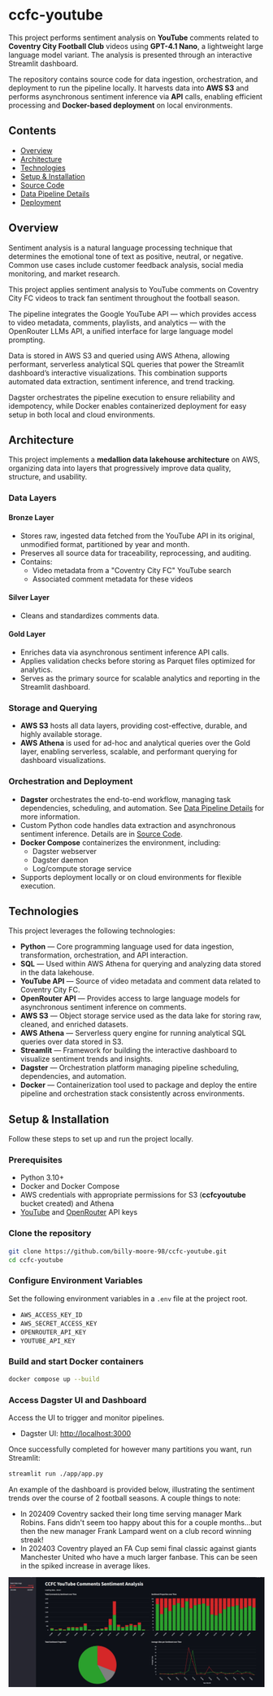# ccfc-youtube

This project performs sentiment analysis on **YouTube** comments related to **Coventry City Football Club** videos using **GPT-4.1 Nano**, a lightweight large language model variant. The analysis is presented through an interactive Streamlit dashboard.

The repository contains source code for data ingestion, orchestration, and deployment to run the pipeline locally. It harvests data into **AWS S3** and performs asynchronous sentiment inference via **API** calls, enabling efficient processing and **Docker-based deployment** on local environments.

## Contents

- [Overview](#overview)
- [Architecture](#architecture)
- [Technologies](#technologies)
- [Setup & Installation](#setup--installation)
- [Source Code](docs/source_code.md)
- [Data Pipeline Details](docs/data_pipeline_details.md)
- [Deployment](docs/deployment_details.md)

## Overview

Sentiment analysis is a natural language processing technique that determines the emotional tone of text as positive, neutral, or negative. Common use cases include customer feedback analysis, social media monitoring, and market research.

This project applies sentiment analysis to YouTube comments on Coventry City FC videos to track fan sentiment throughout the football season.

The pipeline integrates the Google YouTube API — which provides access to video metadata, comments, playlists, and analytics — with the OpenRouter LLMs API, a unified interface for large language model prompting.

Data is stored in AWS S3 and queried using AWS Athena, allowing performant, serverless analytical SQL queries that power the Streamlit dashboard’s interactive visualizations. This combination supports automated data extraction, sentiment inference, and trend tracking.

Dagster orchestrates the pipeline execution to ensure reliability and idempotency, while Docker enables containerized deployment for easy setup in both local and cloud environments.

## Architecture

This project implements a **medallion data lakehouse architecture** on AWS, organizing data into layers that progressively improve data quality, structure, and usability.

### Data Layers

#### Bronze Layer
- Stores raw, ingested data fetched from the YouTube API in its original, unmodified format, partitioned by year and month.
- Preserves all source data for traceability, reprocessing, and auditing.
- Contains:
  - Video metadata from a "Coventry City FC" YouTube search
  - Associated comment metadata for these videos

#### Silver Layer
- Cleans and standardizes comments data.

#### Gold Layer
- Enriches data via asynchronous sentiment inference API calls.
- Applies validation checks before storing as Parquet files optimized for analytics.
- Serves as the primary source for scalable analytics and reporting in the Streamlit dashboard.

### Storage and Querying
- **AWS S3** hosts all data layers, providing cost-effective, durable, and highly available storage.
- **AWS Athena** is used for ad-hoc and analytical queries over the Gold layer, enabling serverless, scalable, and performant querying for dashboard visualizations.

### Orchestration and Deployment
- **Dagster** orchestrates the end-to-end workflow, managing task dependencies, scheduling, and automation. See [Data Pipeline Details](docs/data_pipeline_details.md) for more information.
- Custom Python code handles data extraction and asynchronous sentiment inference. Details are in [Source Code](docs/source_code.md).
- **Docker Compose** containerizes the environment, including:
  - Dagster webserver
  - Dagster daemon
  - Log/compute storage service
- Supports deployment locally or on cloud environments for flexible execution.

## Technologies

This project leverages the following technologies:

- **Python** — Core programming language used for data ingestion, transformation, orchestration, and API interaction.  
- **SQL** — Used within AWS Athena for querying and analyzing data stored in the data lakehouse.  
- **YouTube API** — Source of video metadata and comment data related to Coventry City FC.  
- **OpenRouter API** — Provides access to large language models for asynchronous sentiment inference on comments.  
- **AWS S3** — Object storage service used as the data lake for storing raw, cleaned, and enriched datasets.  
- **AWS Athena** — Serverless query engine for running analytical SQL queries over data stored in S3.  
- **Streamlit** — Framework for building the interactive dashboard to visualize sentiment trends and insights.  
- **Dagster** — Orchestration platform managing pipeline scheduling, dependencies, and automation.  
- **Docker** — Containerization tool used to package and deploy the entire pipeline and orchestration stack consistently across environments.

## Setup & Installation

Follow these steps to set up and run the project locally.

### Prerequisites
- Python 3.10+
- Docker and Docker Compose
- AWS credentials with appropriate permissions for S3 (**ccfcyoutube** bucket created) and Athena
- [YouTube](https://developers.google.com/youtube/v3) and [OpenRouter](https://openrouter.ai/) API keys

### Clone the repository

```bash
git clone https://github.com/billy-moore-98/ccfc-youtube.git
cd ccfc-youtube
```

### Configure Environment Variables

Set the following environment variables in a ```.env``` file at the project root.

- ```AWS_ACCESS_KEY_ID```
- ```AWS_SECRET_ACCESS_KEY```
- ```OPENROUTER_API_KEY```
- ```YOUTUBE_API_KEY```

### Build and start Docker containers

```bash
docker compose up --build
```

### Access Dagster UI and Dashboard

Access the UI to trigger and monitor pipelines.

- Dagster UI: [http://localhost:3000](http://localhost:3000)

Once successfully completed for however many partitions you want, run Streamlit:

```bash
streamlit run ./app/app.py
```

An example of the dashboard is provided below, illustrating the sentiment trends over the course of 2 football seasons. A couple things to note:

- In 202409 Coventry sacked their long time serving manager Mark Robins. Fans didn't seem too happy about this for a couple months...but then the new manager Frank Lampard went on a club record winning streak!
- In 202403 Coventry played an FA Cup semi final classic against giants Manchester United who have a much larger fanbase. This can be seen in the spiked increase in average likes.

![Dashboard analysis](docs/img/dashboard.jpg)